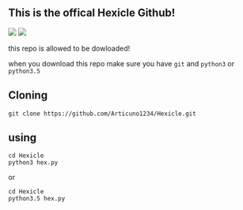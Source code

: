 ## This is the offical Hexicle Github!

[<img src="https://img.shields.io/badge/discord-py-blue.svg">](https://github.com/Rapptz/discord.py)
[<img src="https://cdn.discordapp.com/attachments/301185315702571008/309939425977040897/c.jpg">](https://discord.gg/U7p7Szs)

this repo is allowed to be dowloaded!

when you download this repo make sure you have
`git`
and
`python3` or `python3.5`

## Cloning

```
git clone https://github.com/Articuno1234/Hexicle.git
```

## using

```
cd Hexicle
python3 hex.py
```
or
```
cd Hexicle
python3.5 hex.py
```
